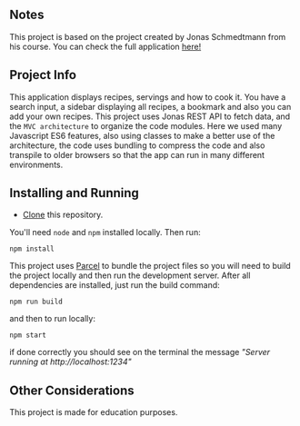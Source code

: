 ## Notes

This project is based on the project created by Jonas Schmedtmann from his course. You can check the full application <a href="https://forkify-v2.netlify.app">here!</a>

## Project Info

This application displays recipes, servings and how to cook it. You have a search input, a sidebar displaying all recipes, a bookmark and also you can add your own recipes. This project uses Jonas REST API to fetch data, and the ```MVC architecture``` to organize the code modules. Here we used many Javascript ES6 features, also using classes to make a better use of the architecture, the code uses bundling to compress the code and also transpile to older browsers so that the app can run in many different environments.

## Installing and Running

- <a href="https://docs.github.com/pt/repositories/creating-and-managing-repositories/cloning-a-repository">Clone</a> this repository.

You'll need ```node``` and ```npm``` installed locally. Then run:

```
npm install
```
This project uses <a href="https://parceljs.org">Parcel</a> to bundle the project files so you will need to build the project locally and then run the development server.
After all dependencies are installed, just run the build command:

```
npm run build
```

and then to run locally:

```
npm start
````
if done correctly you should see on the terminal the message *"Server running at http://localhost:1234"*

## Other Considerations

This project is made for education purposes.
